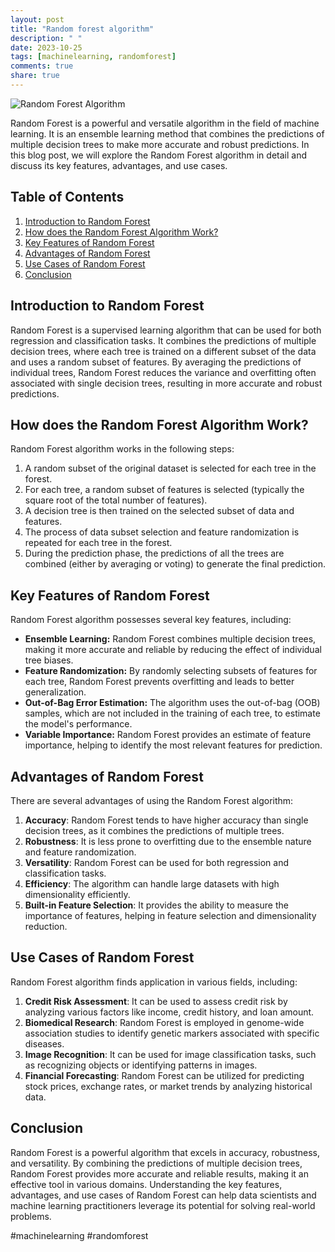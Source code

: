 ```yaml
---
layout: post
title: "Random forest algorithm"
description: " "
date: 2023-10-25
tags: [machinelearning, randomforest]
comments: true
share: true
---
```


![Random Forest Algorithm](https://www.example.com/random-forest.png)

Random Forest is a powerful and versatile algorithm in the field of machine learning. It is an ensemble learning method that combines the predictions of multiple decision trees to make more accurate and robust predictions. In this blog post, we will explore the Random Forest algorithm in detail and discuss its key features, advantages, and use cases.

## Table of Contents
1. [Introduction to Random Forest](#introduction-to-random-forest)
2. [How does the Random Forest Algorithm Work?](#how-does-the-random-forest-algorithm-work)
3. [Key Features of Random Forest](#key-features-of-random-forest)
4. [Advantages of Random Forest](#advantages-of-random-forest)
5. [Use Cases of Random Forest](#use-cases-of-random-forest)
6. [Conclusion](#conclusion)

## Introduction to Random Forest

Random Forest is a supervised learning algorithm that can be used for both regression and classification tasks. It combines the predictions of multiple decision trees, where each tree is trained on a different subset of the data and uses a random subset of features. By averaging the predictions of individual trees, Random Forest reduces the variance and overfitting often associated with single decision trees, resulting in more accurate and robust predictions.

## How does the Random Forest Algorithm Work?

Random Forest algorithm works in the following steps:

1. A random subset of the original dataset is selected for each tree in the forest.
2. For each tree, a random subset of features is selected (typically the square root of the total number of features).
3. A decision tree is then trained on the selected subset of data and features.
4. The process of data subset selection and feature randomization is repeated for each tree in the forest.
5. During the prediction phase, the predictions of all the trees are combined (either by averaging or voting) to generate the final prediction.

## Key Features of Random Forest

Random Forest algorithm possesses several key features, including:

- **Ensemble Learning:** Random Forest combines multiple decision trees, making it more accurate and reliable by reducing the effect of individual tree biases.
- **Feature Randomization:** By randomly selecting subsets of features for each tree, Random Forest prevents overfitting and leads to better generalization.
- **Out-of-Bag Error Estimation:** The algorithm uses the out-of-bag (OOB) samples, which are not included in the training of each tree, to estimate the model's performance.
- **Variable Importance:** Random Forest provides an estimate of feature importance, helping to identify the most relevant features for prediction.

## Advantages of Random Forest

There are several advantages of using the Random Forest algorithm:

1. **Accuracy**: Random Forest tends to have higher accuracy than single decision trees, as it combines the predictions of multiple trees.
2. **Robustness**: It is less prone to overfitting due to the ensemble nature and feature randomization.
3. **Versatility**: Random Forest can be used for both regression and classification tasks.
4. **Efficiency**: The algorithm can handle large datasets with high dimensionality efficiently.
5. **Built-in Feature Selection**: It provides the ability to measure the importance of features, helping in feature selection and dimensionality reduction.

## Use Cases of Random Forest

Random Forest algorithm finds application in various fields, including:

1. **Credit Risk Assessment**: It can be used to assess credit risk by analyzing various factors like income, credit history, and loan amount.
2. **Biomedical Research**: Random Forest is employed in genome-wide association studies to identify genetic markers associated with specific diseases.
3. **Image Recognition**: It can be used for image classification tasks, such as recognizing objects or identifying patterns in images.
4. **Financial Forecasting**: Random Forest can be utilized for predicting stock prices, exchange rates, or market trends by analyzing historical data.

## Conclusion

Random Forest is a powerful algorithm that excels in accuracy, robustness, and versatility. By combining the predictions of multiple decision trees, Random Forest provides more accurate and reliable results, making it an effective tool in various domains. Understanding the key features, advantages, and use cases of Random Forest can help data scientists and machine learning practitioners leverage its potential for solving real-world problems.

\#machinelearning #randomforest